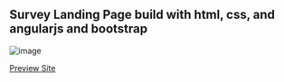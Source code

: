## Survey Landing Page build with html, css, and angularjs and bootstrap

![image](https://github.com/Chinyee18/simple-survey/assets/53111687/e4620877-10cb-4a2e-92c9-247479698e22)

[Preview Site](https://simple-survey-blush.vercel.app/)
